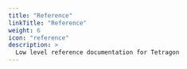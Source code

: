 ```yaml
---
title: "Reference"
linkTitle: "Reference"
weight: 6
icon: "reference"
description: >
  Low level reference documentation for Tetragon
---
```

